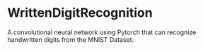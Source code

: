 # WrittenDigitRecognition
A convolutional neural network using Pytorch that can recognize handwritten digits from the MNIST Dataset.
